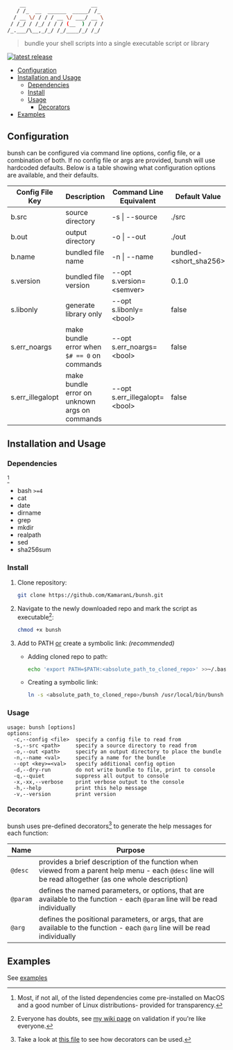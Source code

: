 ```bash
    __                     __
   / /_  __  ______  _____/ /_
  / __ \/ / / / __ \/ ___/ __ \
 / /_/ / /_/ / / / (__  ) / / /
/_.___/\__,_/_/ /_/____/_/ /_/

```

> bundle your shell scripts into a single executable script or library

[![latest release](https://badgen.net/github/release/KamaranL/bunsh?icon=github)](https://github.com/KamaranL/bunsh/releases/latest)

- [Configuration](#configuration)
- [Installation and Usage](#installation-and-usage)
  - [Dependencies](#dependencies)
  - [Install](#install)
  - [Usage](#usage)
    - [Decorators](#decorators)
- [Examples](#examples)

## Configuration

bunsh can be configured via command line options, config file, or a combination of both. If no config file or args are provided, bunsh will use hardcoded defaults. Below is a table showing what configuration options are available, and their defaults.

| Config File Key  | Description                                   | Command Line Equivalent        | Default Value           |
| ---------------- | --------------------------------------------- | ------------------------------ | ----------------------- |
| b.src            | source directory                              | -s \| --source                 | ./src                   |
| b.out            | output directory                              | -o \| --out                    | ./out                   |
| b.name           | bundled file name                             | -n \| --name                   | bundled-\<short_sha256> |
| s.version        | bundled file version                          | --opt s.version=\<semver>      | 0.1.0                   |
| s.libonly        | generate library only                         | --opt s.libonly=\<bool>        | false                   |
| s.err_noargs     | make bundle error when `$# == 0` on commands  | --opt s.err_noargs=\<bool>     | false                   |
| s.err_illegalopt | make bundle error on unknown args on commands | --opt s.err_illegalopt=\<bool> | false                   |

## Installation and Usage

### Dependencies

[^1]

- bash `>=4`
- cat
- date
- dirname
- grep
- mkdir
- realpath
- sed
- sha256sum

### Install

1. Clone repository:

   ```bash
   git clone https://github.com/KamaranL/bunsh.git
   ```

1. Navigate to the newly downloaded repo and mark the script as executable[^2]:

   ```bash
   chmod +x bunsh
   ```

1. Add to PATH <u>or</u> create a symbolic link: *(recommended)*

   - Adding cloned repo to path:

     ```bash
     echo 'export PATH=$PATH:<absolute_path_to_cloned_repo>' >>~/.bash_profile
     ```

   - Creating a symbolic link:

     ```bash
     ln -s <absolute_path_to_cloned_repo>/bunsh /usr/local/bin/bunsh
     ```

### Usage

```text
usage: bunsh [options]
options:
  -c,--config <file>  specify a config file to read from
  -s,--src <path>     specify a source directory to read from
  -o,--out <path>     specify an output directory to place the bundle
  -n,--name <val>     specify a name for the bundle
  --opt <key>=<val>   specify additional config option
  -d,--dry-run        do not write bundle to file, print to console
  -q,--quiet          suppress all output to console
  -x,-xx,--verbose    print verbose output to the console
  -h,--help           print this help message
  -v,--version        print version
```

#### Decorators

bunsh uses pre-defined decorators[^3] to generate the help messages for each function:

| Name     | Purpose                                                                                                                                                 |
| -------- | ------------------------------------------------------------------------------------------------------------------------------------------------------- |
| `@desc`  | provides a brief description of the function when viewed from a parent help menu - each `@desc` line will be read altogether (as one whole description) |
| `@param` | defines the named parameters, or options, that are available to the function - each `@param` line will be read individually                             |
| `@arg`   | defines the positional parameters, or args, that are available to the function - each `@arg` line will be read individually                             |

## Examples

See [examples](/examples/README.md#examples)

[^1]: Most, if not all, of the listed dependencies come pre-installed on MacOS and a good number of Linux distributions- provided for transparency.

[^2]: Everyone has doubts, see [my wiki page](https://github.com/KamaranL/KamaranL/wiki#validation) on validation if you're like everyone.

[^3]: Take a look at [this file](/KamaranL/bunsh/blob/main/examples/src/public/greet) to see how decorators can be used.
